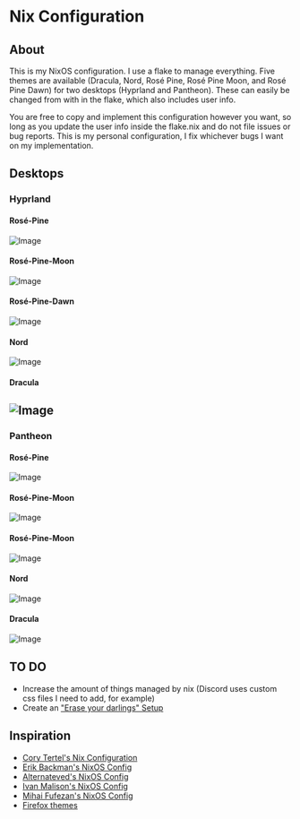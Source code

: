 # Nix Configuration

## About
This is my NixOS configuration. I use a flake to manage everything. Five themes are available (Dracula, Nord, Rosé Pine, Rosé Pine Moon, and Rosé Pine Dawn) for two desktops (Hyprland and Pantheon). These can easily be changed from with in the flake, which also includes user info.

You are free to copy and implement this configuration however you want, so long as you update the user info inside the flake.nix and do not file issues or bug reports. This is my personal configuration, I fix whichever bugs I want on my implementation.

## Desktops

### Hyprland

#### Rosé-Pine
![Image](images/hyprland-rose-pine.png)

#### Rosé-Pine-Moon
![Image](images/hyprland-rose-pine-moon.png)

#### Rosé-Pine-Dawn
![Image](images/hyprland-rose-pine-dawn.png)

#### Nord
![Image](images/hyprland-nord.png)

#### Dracula
![Image](images/hyprland-dracula.png)
---
### Pantheon

#### Rosé-Pine
![Image](images/pantheon-rose-pine.png)

#### Rosé-Pine-Moon
![Image](images/pantheon-rose-pine-moon.png)

#### Rosé-Pine-Moon
![Image](images/pantheon-rose-pine-dawn.png)

#### Nord
![Image](images/pantheon-nord.png)

#### Dracula
![Image](images/pantheon-dracula.png)

## TO DO

- Increase the amount of things managed by nix (Discord uses custom css files I need to add, for example)
- Create an ["Erase your darlings" Setup](https://grahamc.com/blog/erase-your-darlings "Erase your darlings")

## Inspiration

- [Cory Tertel's Nix Configuration](https://github.com/corytertel/nix-configuration "Cory Tertel's Nix Configuration")
- [Erik Backman's NixOS Config](https://github.com/erikbackman/nixos-config "Erik Backman's NixOS Config")
- [Alternateved's NixOS Config](https://github.com/alternateved/nixos-config "Alternateved's NixOS Config")
- [Ivan Malison's NixOS Config](https://github.com/IvanMalison/dotfiles "Ivan Malison's NixOS Config")
- [Mihai Fufezan's NixOS Config](https://github.com/fufexan/dotfiles "Mihai Fufezan's NixOS Config")
- [Firefox themes](https://github.com/rafaelmardojai/firefox-gnome-theme "Firefox themes")

